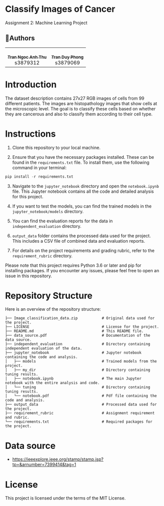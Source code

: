 # Classify Images of Cancer

Assignment 2: Machine Learning Project

## 🤝‍Authors

<!-- ALL-CONTRIBUTORS-LIST:START - Do not remove or modify this section -->
<!-- prettier-ignore-start -->
<!-- markdownlint-disable -->
<table>
  <tr>
    <td align="center"><a href="https://github.com/tnathu-ai"><br /><sub><b>Tran Ngoc Anh Thu</b></sub></a><br />s3879312</td>
    <td align="center"><a href="https://github.com/phong-s3879069"><br /><sub><b>Tran Duy Phong</b></sub></a><br />s3879069</td>
    </tr>
</table>

# Introduction

The dataset description contains 27x27 RGB images of cells from 99 different patients. The images are histopathology images that show cells at the microscopic level. The goal is to classify these cells based on whether they are cancerous and also to classify them according to their cell type.

# Instructions

1. Clone this repository to your local machine.

2. Ensure that you have the necessary packages installed. These can be found in the `requirements.txt` file. To install them, use the following command in your terminal:

```python
pip install -r requirements.txt
```

3. Navigate to the `jupyter_notebook` directory and open the `notebook.ipynb` file. This Jupyter notebook contains all the code and detailed analysis for this project.

4. If you want to test the models, you can find the trained models in the `jupyter_notebook/models` directory.

5. You can find the evaluation reports for the data in `independent_evaluation` directory.

6. `output_data` folder contains the processed data used for the project. This includes a CSV file of combined data and evaluation reports.

7. For details on the project requirements and grading rubric, refer to the `requirement_rubric` directory.

Please note that this project requires Python 3.6 or later and pip for installing packages. If you encounter any issues, please feel free to open an issue in this repository.

# Repository Structure

Here is an overview of the repository structure:

```
├── Image_classification_data.zip           # Original data used for the project.
├── LICENSE                                 # License for the project.
├── README.md                               # This README file.
├── data_source.pdf                         # Documentation of the data source.
├── independent_evaluation                  # Directory containing independent evaluation of the data.
├── jupyter_notebook                        # Jupyter notebook containing the code and analysis.
│   ├── models                              # Trained models from the project.
│   ├── my_dir                              # Directory containing tuning results.
│   ├── notebook.ipynb                      # The main Jupyter notebook with the entire analysis and code.
│   └── tuning                              # Directory containing tuning results.
│   └── notebook.pdf                        # Pdf file containing the code and analysis.
├── output_data                             # Processed data used for the project.
├── requirement_rubric                      # Assignment requirement and rubric.
└── requirements.txt                        # Required packages for the project.
```

# Data source

- https://ieeexplore.ieee.org/stamp/stamp.jsp?tp=&arnumber=7399414&tag=1

# License

This project is licensed under the terms of the MIT License.
